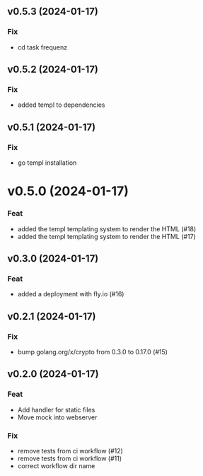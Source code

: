 ## v0.5.3 (2024-01-17)

### Fix

- cd task frequenz

## v0.5.2 (2024-01-17)

### Fix

- added templ to dependencies

## v0.5.1 (2024-01-17)

### Fix

- go templ installation

# v0.5.0 (2024-01-17)

### Feat

- added the templ templating system to render the HTML (#18)
- added the templ templating system to render the HTML (#17)

## v0.3.0 (2024-01-17)

### Feat

- added a deployment with fly.io (#16)

## v0.2.1 (2024-01-17)

### Fix

- bump golang.org/x/crypto from 0.3.0 to 0.17.0 (#15)

## v0.2.0 (2024-01-17)

### Feat

- Add handler for static files
- Move mock into webserver

### Fix

- remove tests from ci workflow (#12)
- remove tests from ci workflow (#11)
- correct workflow dir name
